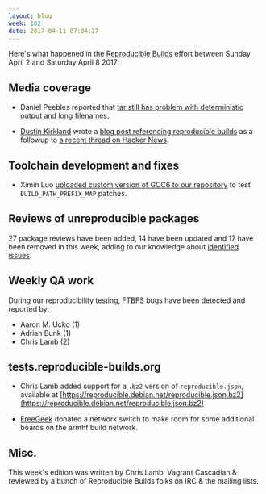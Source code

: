 ```yaml
---
layout: blog
week: 102
date: 2017-04-11 07:04:27
---
```


Here's what happened in the [Reproducible Builds](https://reproducible-builds.org) effort between Sunday April 2 and Saturday April 8 2017:

Media coverage
--------------

- Daniel Peebles reported that [tar still has problem with deterministic output and long filenames](http://lists.gnu.org/archive/html/bug-tar/2017-04/msg00004.html).

- [Dustin Kirkland](http://dustinkirkland.com) wrote a [blog post referencing reproducible builds](http://blog.dustinkirkland.com/2017/04/thank-you-note-to-hackernews.html) as a followup to [a recent thread on Hacker News](https://news.ycombinator.com/item?id=14002821).

Toolchain development and fixes
-------------------------------

- Ximin Luo [uploaded custom version of GCC6 to our repository](http://lists.alioth.debian.org/pipermail/reproducible-builds/Week-of-Mon-20170403/008609.html) to test `BUILD_PATH_PREFIX_MAP` patches.


Reviews of unreproducible packages
----------------------------------

27 package reviews have been added, 14 have been updated and 17 have been removed in this week,
adding to our knowledge about [identified issues](https://tests.reproducible-builds.org/debian/index_issues.html).

Weekly QA work
--------------

During our reproducibility testing, FTBFS bugs have been detected and reported by:

 - Aaron M. Ucko (1)
 - Adrian Bunk (1)
 - Chris Lamb (2)

tests.reproducible-builds.org
-----------------------

- Chris Lamb added support for a `.bz2` version of `reproducible.json`, available at [https://reproducible.debian.net/reproducible.json.bz2](https://reproducible.debian.net/reproducible.json.bz2)

- [FreeGeek](http://freegeek.org) donated a network switch to make room for some additional boards on the armhf build network.

Misc.
-----

This week's edition was written by Chris Lamb, Vagrant Cascadian & reviewed by a bunch of Reproducible Builds folks on IRC & the mailing lists.
